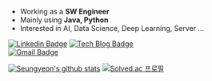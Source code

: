 * Working as a **SW Engineer**
* Mainly using **Java, Python**
* Interested in AI, Data Science, Deep Learning, Server ...

[![Linkedin Badge](https://img.shields.io/badge/-LinkedIn-blue?style=flat-square&logo=Linkedin&logoColor=white&link=https://www.linkedin.com/in/seungyeon-song-5325b0195/)](https://www.linkedin.com/in/sgc109/)
[![Tech Blog Badge](http://img.shields.io/badge/-Tech%20blog-black?style=flat-square&logo=github&link=https://seungyeonson.github.io/)](https://seungyeonson.github.io/)	
[![Gmail Badge](https://img.shields.io/badge/Gmail-d14836?style=flat-square&logo=Gmail&logoColor=white&link=ream150346@gmail.com)](mailto:ream150346@gmail.com)

[![Seungyeon's github stats](https://github-readme-stats.vercel.app/api?username=seungyeonson)](https://github.com/seungyeonson/github-readme-stats)
[![Solved.ac 프로필](http://mazassumnida.wtf/api/v2/generate_badge?boj=ream123)](https://solved.ac/ream123)

<!--
**seungyeonson/seungyeonson** is a ✨ _special_ ✨ repository because its `README.md` (this file) appears on your GitHub profile.

Here are some ideas to get you started:

- 🔭 I’m currently working on ...
- 🌱 I’m currently learning ...
- 👯 I’m looking to collaborate on ...
- 🤔 I’m looking for help with ...
- 💬 Ask me about ...
- 📫 How to reach me: ...
- 😄 Pronouns: ...
- ⚡ Fun fact: ...
-->
